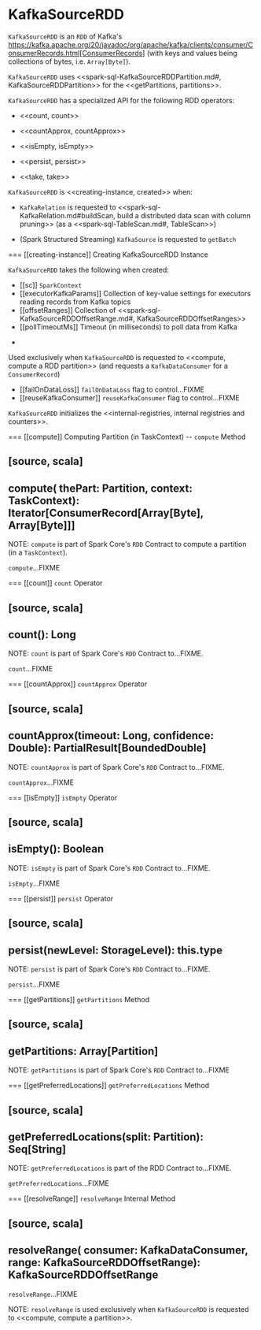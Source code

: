 # KafkaSourceRDD

`KafkaSourceRDD` is an `RDD` of Kafka's https://kafka.apache.org/20/javadoc/org/apache/kafka/clients/consumer/ConsumerRecords.html[ConsumerRecords] (with keys and values being collections of bytes, i.e. `Array[Byte]`).

`KafkaSourceRDD` uses <<spark-sql-KafkaSourceRDDPartition.md#, KafkaSourceRDDPartition>> for the <<getPartitions, partitions>>.

`KafkaSourceRDD` has a specialized API for the following RDD operators:

* <<count, count>>

* <<countApprox, countApprox>>

* <<isEmpty, isEmpty>>

* <<persist, persist>>

* <<take, take>>

`KafkaSourceRDD` is <<creating-instance, created>> when:

* `KafkaRelation` is requested to <<spark-sql-KafkaRelation.md#buildScan, build a distributed data scan with column pruning>> (as a <<spark-sql-TableScan.md#, TableScan>>)

* (Spark Structured Streaming) `KafkaSource` is requested to `getBatch`

=== [[creating-instance]] Creating KafkaSourceRDD Instance

`KafkaSourceRDD` takes the following when created:

* [[sc]] `SparkContext`
* [[executorKafkaParams]] Collection of key-value settings for executors reading records from Kafka topics
* [[offsetRanges]] Collection of <<spark-sql-KafkaSourceRDDOffsetRange.md#, KafkaSourceRDDOffsetRanges>>
* [[pollTimeoutMs]] Timeout (in milliseconds) to poll data from Kafka
+
Used exclusively when `KafkaSourceRDD` is requested to <<compute, compute a RDD partition>> (and requests a `KafkaDataConsumer` for a `ConsumerRecord`)

* [[failOnDataLoss]] `failOnDataLoss` flag to control...FIXME
* [[reuseKafkaConsumer]] `reuseKafkaConsumer` flag to control...FIXME

`KafkaSourceRDD` initializes the <<internal-registries, internal registries and counters>>.

=== [[compute]] Computing Partition (in TaskContext) -- `compute` Method

[source, scala]
----
compute(
  thePart: Partition,
  context: TaskContext): Iterator[ConsumerRecord[Array[Byte], Array[Byte]]]
----

NOTE: `compute` is part of Spark Core's `RDD` Contract to compute a partition (in a `TaskContext`).

`compute`...FIXME

=== [[count]] `count` Operator

[source, scala]
----
count(): Long
----

NOTE: `count` is part of Spark Core's `RDD` Contract to...FIXME.

`count`...FIXME

=== [[countApprox]] `countApprox` Operator

[source, scala]
----
countApprox(timeout: Long, confidence: Double): PartialResult[BoundedDouble]
----

NOTE: `countApprox` is part of Spark Core's `RDD` Contract to...FIXME.

`countApprox`...FIXME

=== [[isEmpty]] `isEmpty` Operator

[source, scala]
----
isEmpty(): Boolean
----

NOTE: `isEmpty` is part of Spark Core's `RDD` Contract to...FIXME.

`isEmpty`...FIXME

=== [[persist]] `persist` Operator

[source, scala]
----
persist(newLevel: StorageLevel): this.type
----

NOTE: `persist` is part of Spark Core's `RDD` Contract to...FIXME.

`persist`...FIXME

=== [[getPartitions]] `getPartitions` Method

[source, scala]
----
getPartitions: Array[Partition]
----

NOTE: `getPartitions` is part of Spark Core's `RDD` Contract to...FIXME

=== [[getPreferredLocations]] `getPreferredLocations` Method

[source, scala]
----
getPreferredLocations(split: Partition): Seq[String]
----

NOTE: `getPreferredLocations` is part of the RDD Contract to...FIXME.

`getPreferredLocations`...FIXME

=== [[resolveRange]] `resolveRange` Internal Method

[source, scala]
----
resolveRange(
  consumer: KafkaDataConsumer,
  range: KafkaSourceRDDOffsetRange): KafkaSourceRDDOffsetRange
----

`resolveRange`...FIXME

NOTE: `resolveRange` is used exclusively when `KafkaSourceRDD` is requested to <<compute, compute a partition>>.
